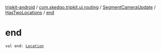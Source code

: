[tripkit-android](../../../index.md) / [com.skedgo.tripkit.ui.routing](../../index.md) / [SegmentCameraUpdate](../index.md) / [HasTwoLocations](index.md) / [end](./end.md)

# end

`val end: `[`Location`](../../../com.skedgo.android.common.model/-location/index.md)